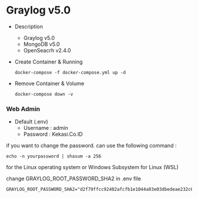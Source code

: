 # Graylog v5.0

- Description
    - Graylog v5.0
    - MongoDB v5.0
    - OpenSeacrh v2.4.0


- Create Container & Running

    `docker-compose -f docker-compose.yml up -d`

- Remove Container & Volume

    `docker-compose down -v`


### Web Admin
- Default (.env)
    - Username : admin
    - Password : Kekasi.Co.ID 

if you want to change the password. can use the following command :

`echo -n yourpassword | shasum -a 256`

for the Linux operating system or Windows Subsystem for Linux (WSL)

change GRAYLOG_ROOT_PASSWORD_SHA2 in .env file
```
GRAYLOG_ROOT_PASSWORD_SHA2="d2f79ffcc92402afcfb1e1044a03e03dbedeae232c6dc4de53e842f887035e8a"
```

